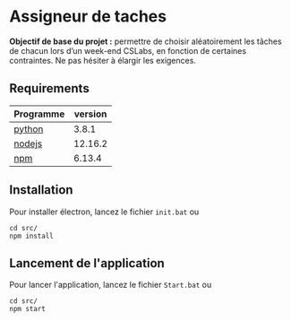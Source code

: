 # Assigneur de taches
**Objectif de base du projet :** permettre de choisir aléatoirement les tâches de chacun lors d’un week-end CSLabs, en fonction de certaines contraintes. Ne pas hésiter à élargir les exigences.

## Requirements
| Programme | version |
|---|---|
| [python](https://www.python.org/downloads/) | 3.8.1 |
| [nodejs](https://nodejs.org/en/) | 12.16.2 |
| [npm](https://www.npmjs.com/get-npm) | 6.13.4 |

## Installation
Pour installer électron, lancez le fichier `init.bat` ou
```
cd src/
npm install
```

## Lancement de l'application
Pour lancer l'application, lancez le fichier `Start.bat` ou
```
cd src/
npm start
```